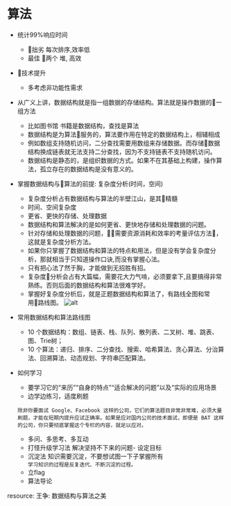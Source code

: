 # 算法
- 统计99%响应时间
    -  拙劣 每次排序,效率低   
    -  最佳 两个 堆, 高效

- 技术提升 
    - 多考虑非功能性需求   

- 从广义上讲，数据结构就是指一组数据的存储结构。算法就是操作数据的一组方法
    - 比如图书馆 书籍是数据结构，查找是算法
    - 数据结构是为算法服务的，算法要作用在特定的数据结构上，相辅相成
    - 例如数组支持随机访问，二分查找需要用数组来存储数据。而存储数据结构换成链表就无法支持二分查找，因为不支持链表不支持随机访问。
    - 数据结构是静态的，是组织数据的方式。如果不在其基础上构建，操作算法，孤立存在的数据结构是没有意义的。

- 掌握数据结构与算法的前提: 复杂度分析(时间，空间) 
    - 复杂度分析占有数据结构与算法的半壁江山，是其精髓 
    - 时间、空间复杂度
    - 更省、更快的存储、处理数据
    - 数据结构和算法解决的是如何更省、更快地存储和处理数据的问题。
    - 针对存储和处理数据的问题，需要资源消耗和效率的考量评估方法，这就是复杂度分析方法。
    - 如果你只掌握了数据结构和算法的特点和用法，但是没有学会复杂度分析，那就相当于只知道操作口诀,而没有掌握心法。
    - 只有把心法了然于胸，才能做到无招胜有招。
    - 复杂度分析会占有大篇幅，需要花大力气啃，必须要拿下,且要搞得非常熟练。否则后面的数据结构和算法很难学好。
    - 掌握好复杂度分析后，就是正题数据结构和算法了，有路线全图和常用路线图。
    ![alt](https://static001.geekbang.org/resource/image/91/a7/913e0ababe43a2d57267df5c5f0832a7.jpg)
- 常用数据结构和算法路线图
    - 10 个数据结构：数组、链表、栈、队列、散列表、二叉树、堆、跳表、图、Trie树；
    - 10 个算法：递归、排序、二分查找、搜索、哈希算法、贪心算法、分治算法、回溯算法、动态规划、字符串匹配算法。

- 如何学习
    - 要学习它的“来历”“自身的特点”“适合解决的问题”以及“实际的应用场景
    - 边学边练习，适度刷题
    ```
    除非你要面试 Google、Facebook 这样的公司，它们的算法题目非常非常难，必须大量刷题，才能在短期内提升应试正确率。如果是应对国内公司的技术面试，即便是 BAT 这样的公司，你只要彻底掌握这个专栏的内容，就足以应对。
    ```
    - 多问、多思考、多互动
    - 打怪升级学习法 解决坚持不下来的问题- 设定目标
    - 沉淀法 知识需要沉淀，不要想试图一下子掌握所有   
    `学习知识的过程是反复迭代、不断沉淀的过程。`
    - 立flag
    - 算法导论






resource:
王争: 数据结构与算法之美
